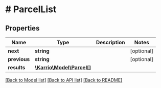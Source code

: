 # # ParcelList

## Properties

Name | Type | Description | Notes
------------ | ------------- | ------------- | -------------
**next** | **string** |  | [optional]
**previous** | **string** |  | [optional]
**results** | [**\Karrio\Model\Parcel[]**](Parcel.md) |  |

[[Back to Model list]](../../README.md#models) [[Back to API list]](../../README.md#endpoints) [[Back to README]](../../README.md)
